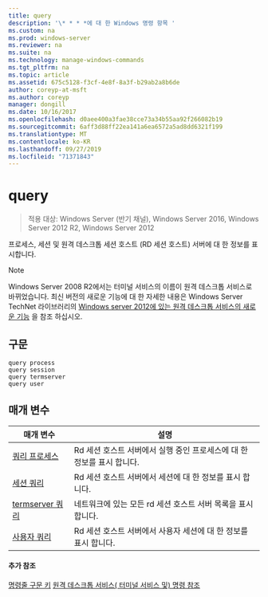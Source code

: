 ```yaml
---
title: query
description: '\* * * *에 대 한 Windows 명령 항목 '
ms.custom: na
ms.prod: windows-server
ms.reviewer: na
ms.suite: na
ms.technology: manage-windows-commands
ms.tgt_pltfrm: na
ms.topic: article
ms.assetid: 675c5128-f3cf-4e8f-8a3f-b29ab2a8b6de
author: coreyp-at-msft
ms.author: coreyp
manager: dongill
ms.date: 10/16/2017
ms.openlocfilehash: d0aee400a3fae38cce73a34b55aa92f266082b19
ms.sourcegitcommit: 6aff3d88ff22ea141a6ea6572a5ad8dd6321f199
ms.translationtype: MT
ms.contentlocale: ko-KR
ms.lasthandoff: 09/27/2019
ms.locfileid: "71371843"
---
```

# <a name="query"></a>query

>적용 대상: Windows Server (반기 채널), Windows Server 2016, Windows Server 2012 R2, Windows Server 2012

프로세스, 세션 및 원격 데스크톱 세션 호스트 (RD 세션 호스트) 서버에 대 한 정보를 표시합니다.

> [!NOTE]
> Windows Server 2008 R2에서는 터미널 서비스의 이름이 원격 데스크톱 서비스로 바뀌었습니다. 최신 버전의 새로운 기능에 대 한 자세한 내용은 Windows Server TechNet 라이브러리의 [Windows server 2012에 있는 원격 데스크톱 서비스의 새로운 기능](https://technet.microsoft.com/library/hh831527) 을 참조 하십시오.

## <a name="syntax"></a>구문
```
query process
query session
query termserver
query user
```

## <a name="parameters"></a>매개 변수
|매개 변수|설명|
|-------|--------|
|[쿼리 프로세스](query-process.md)|Rd 세션 호스트 서버에서 실행 중인 프로세스에 대 한 정보를 표시 합니다.|
|[세션 쿼리](query-session.md)|Rd 세션 호스트 서버에서 세션에 대 한 정보를 표시 합니다.|
|[termserver 쿼리](query-termserver.md)|네트워크에 있는 모든 rd 세션 호스트 서버 목록을 표시 합니다.|
|[사용자 쿼리](query-user.md)|Rd 세션 호스트 서버에서 사용자 세션에 대 한 정보를 표시 합니다.|

#### <a name="additional-references"></a>추가 참조
[명령줄 구문 키](command-line-syntax-key.md)
[원격 데스크톱 서비스&#40; 터미널 서비스 및&#41; 명령 참조](remote-desktop-services-terminal-services-command-reference.md)
